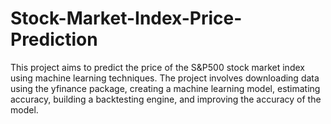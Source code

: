 # Stock-Market-Index-Price-Prediction
This project aims to predict the price of the S&amp;P500 stock market index using machine learning techniques. The project involves downloading data using the yfinance package, creating a machine learning model, estimating accuracy, building a backtesting engine, and improving the accuracy of the model.
